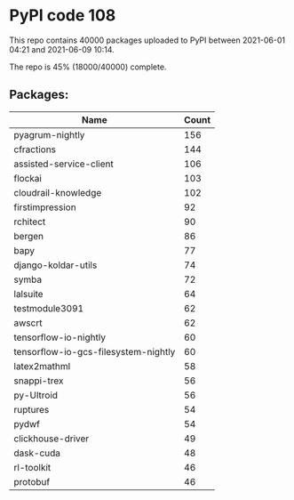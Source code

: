 # PyPI code 108

This repo contains 40000 packages uploaded to PyPI between 
2021-06-01 04:21 and 2021-06-09 10:14.

The repo is 45% (18000/40000) complete.

## Packages:

| Name  | Count |
| ----- | ----- |
| pyagrum-nightly | 156 |
| cfractions | 144 |
| assisted-service-client | 106 |
| flockai | 103 |
| cloudrail-knowledge | 102 |
| firstimpression | 92 |
| rchitect | 90 |
| bergen | 86 |
| bapy | 77 |
| django-koldar-utils | 74 |
| symba | 72 |
| lalsuite | 64 |
| testmodule3091 | 62 |
| awscrt | 62 |
| tensorflow-io-nightly | 60 |
| tensorflow-io-gcs-filesystem-nightly | 60 |
| latex2mathml | 58 |
| snappi-trex | 56 |
| py-Ultroid | 56 |
| ruptures | 54 |
| pydwf | 54 |
| clickhouse-driver | 49 |
| dask-cuda | 48 |
| rl-toolkit | 46 |
| protobuf | 46 |


